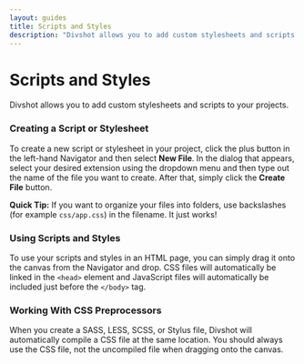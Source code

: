 ```yaml
---
layout: guides
title: Scripts and Styles
description: "Divshot allows you to add custom stylesheets and scripts to your projects. Here's how."
---
```


<h1 class='page-header'>Scripts and Styles</h1>

<p class='lead'>Divshot allows you to add custom stylesheets and scripts to your projects.</p>

### Creating a Script or Stylesheet

To create a new script or stylesheet in your project, click the plus button in the left-hand
Navigator and then select **New File**. In the dialog that appears, select your desired extension
using the dropdown menu and then type out the name of the file you want to create. After that, simply
click the **Create File** button.

<div class='alert alert-success'><b>Quick Tip:</b> If you want to organize your files into folders,
use backslashes (for example <code>css/app.css</code>) in the filename. It just works!</div>

### Using Scripts and Styles

To use your scripts and styles in an HTML page, you can simply drag it onto the canvas from the 
Navigator and drop. CSS files will automatically be linked in the `<head>` element and JavaScript files
will automatically be included just before the `</body>` tag.

### Working With CSS Preprocessors

When you create a SASS, LESS, SCSS, or Stylus file, Divshot will automatically compile a CSS file at the
same location. You should always use the CSS file, not the uncompiled file when dragging onto the canvas.